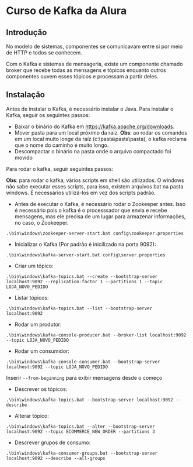 # Curso de Kafka da Alura

## Introdução

No modelo de sistemas, componentes se comunicavam entre si por meio de HTTP e todos se conhecem.

Com o Kafka e sistemas de mensageria, existe um componente chamado broker que recebe todas as mensagens e tópicos enquanto outros componentes ouvem esses tópicos e processam a partir deles.

## Instalação

Antes de instalar o Kafka, é necessário instalar o Java.
Para instalar o Kafka, seguir os seguintes passos:

* Baixar o binário do Kafka em https://kafka.apache.org/downloads.
* Mover pasta para um local próximo da raiz. **Obs**: ao rodar os comandos em um local muito longe da raíz (c:\pasta\pasta\pasta), o kafka reclama que o nome do caminho é muito longo.
* Descompactar o binário na pasta onde o arquivo compactado foi movido

Para rodar o kafka, seguir seguintes passos:

**Obs**: para rodar o kafka, vários scripts em shell são utilizados. O windows não sabe executar esses scripts, para isso, existem arquivos bat na pasta windows. É necessários utilizá-los em vez dos scripts padrão.

* Antes de executar o Kafka, é necessário rodar o Zookeeper antes. Isso é necessário pois o kafka é o processsador que envia e recebe mensagens, mas ele precisa de um lugar para armazenar informações, no caso, o Zookeeper.
```shell
.\bin\windows\zookeeper-server-start.bat config\zookeeper.properties
```

* Inicializar o Kafka (Por padrão é inicilizado na porta 9092):
```shell
.\bin\windows\kafka-server-start.bat config\server.properties
```

* Criar um tópico:
```shell
.\bin\windows\kafka-topics.bat --create --bootstrap-server localhost:9092 --replication-factor 1 --partitions 1 --topic LOJA_NOVO_PEDIDO
  ```

* Listar tópicos:
```shell
.\bin\windows\kafka-topics.bat --list --bootstrap-server localhost:9092  
  ```

* Rodar um produtor:
```shell
.\bin\windows\kafka-console-producer.bat --broker-list localhost:9092 --topic LOJA_NOVO_PEDIDO
```

* Rodar um consumidor:
```shell
.\bin\windows\kafka-console-consumer.bat --bootstrap-server localhost:9092 --topic LOJA_NOVO_PEDIDO
```
Inserir `--from-beginning` para exibir mensagens desde o começo

* Descrever os tópicos:
```shell
.\bin\windows\kafka-topics.bat --bootstrap-server localhost:9092 --describe
```

* Alterar tópico:
```shell
.\bin\windows\kafka-topics.bat --alter --bootstrap-server localhost:9092 --topic ECOMMERCE_NEW_ORDER --partitions 3 
```

* Descrever grupos de consumo:
```shell
.\bin\windows\kafka-consumer-groups.bat --bootstrap-server localhost:9092 --describe --all-groups
```
